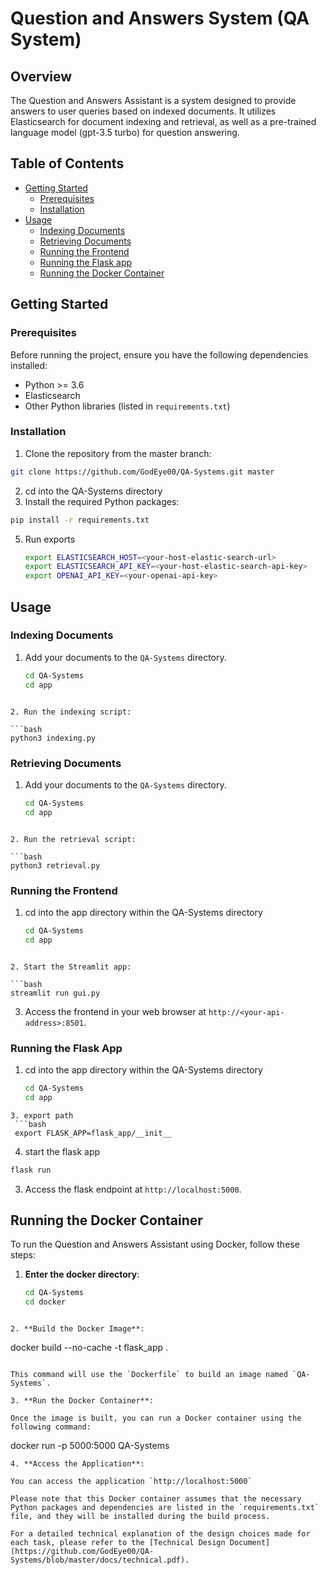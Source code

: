 # Question and Answers System (QA System)

## Overview

The Question and Answers Assistant is a system designed to provide answers to user queries based on indexed documents. It utilizes Elasticsearch for document indexing and retrieval, as well as a pre-trained language model (gpt-3.5 turbo) for question answering.

## Table of Contents

- [Getting Started](#getting-started)
  - [Prerequisites](#prerequisites)
  - [Installation](#installation)
- [Usage](#usage)
  - [Indexing Documents](#indexing-documents)
  - [Retrieving Documents](#retrieving-documents)
  - [Running the Frontend](#running-the-frontend)
  - [Running the Flask app](#running-the-flask-app)
  - [Running the Docker Container](#running-the-docker-container)

## Getting Started

### Prerequisites

Before running the project, ensure you have the following dependencies installed:

- Python >= 3.6
- Elasticsearch
- Other Python libraries (listed in `requirements.txt`)

### Installation

1. Clone the repository from the master branch:

```bash
git clone https://github.com/GodEye00/QA-Systems.git master
```
2. cd into the QA-Systems directory
3. Install the required Python packages:

```bash
pip install -r requirements.txt
```
5. Run exports
   ```bash
   export ELASTICSEARCH_HOST=<your-host-elastic-search-url>
   export ELASTICSEARCH_API_KEY=<your-host-elastic-search-api-key>
   export OPENAI_API_KEY=<your-openai-api-key>
   ```

## Usage

### Indexing Documents

1. Add your documents to the `QA-Systems` directory.
   ```bash
   cd QA-Systems
   cd app
  ```
   
2. Run the indexing script:

```bash
python3 indexing.py
```


### Retrieving Documents

1. Add your documents to the `QA-Systems` directory.
   ```bash
   cd QA-Systems
   cd app
  ```
   
2. Run the retrieval script:

```bash
python3 retrieval.py
```

### Running the Frontend
1. cd into the app directory within the QA-Systems directory
   ```bash
   cd QA-Systems
   cd app
  ```

2. Start the Streamlit app:

```bash
streamlit run gui.py
```

3. Access the frontend in your web browser at `http://<your-api-address>:8501`.


### Running the Flask App
1. cd into the app directory within the QA-Systems directory
   ```bash
   cd QA-Systems
   cd app
  ```
3. export path
   ```bash
   export FLASK_APP=flask_app/__init__
   ```
4. start the flask app
```bash
flask run
```

3. Access the flask endpoint at `http://localhost:5000`.


## Running the Docker Container

To run the Question and Answers Assistant using Docker, follow these steps:

1. **Enter the docker directory**:
   ```bash
   cd QA-Systems
   cd docker
  ```

2. **Build the Docker Image**:

   ```
   docker build --no-cache -t flask_app .
   ```

   This command will use the `Dockerfile` to build an image named `QA-Systems`.

3. **Run the Docker Container**:

   Once the image is built, you can run a Docker container using the following command:

   ```
   docker run -p 5000:5000 QA-Systems
   ```
4. **Access the Application**:

  You can access the application `http://localhost:5000`

Please note that this Docker container assumes that the necessary Python packages and dependencies are listed in the `requirements.txt` file, and they will be installed during the build process.

For a detailed technical explanation of the design choices made for each task, please refer to the [Technical Design Document](https://github.com/GodEye00/QA-Systems/blob/master/docs/technical.pdf).
